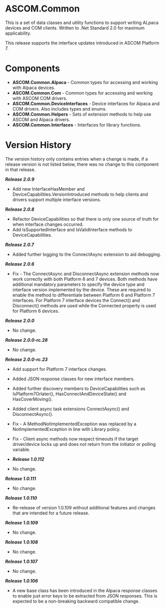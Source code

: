 # ASCOM.Common
This is a set of data classes and utility functions to support writing ALpaca devices and COM clients. Written to .Net Standard 2.0 for maximum applicability.

This release supports the interface updates introduced in ASCOM Platform 7.

# Components
* **ASCOM.Common.Alpaca** - Common types for accessing and working with Alpaca devices.
* **ASCOM.Common.Com** - Common types for accessing and working with ASCOM COM drivers.
* **ASCOM.Common.DeviceInterfaces** - Device interfaces for Alpaca and COM drivers. Also includes types and enums.
* **ASCOM.Common.Helpers** - Sets of extension methods to help use ASCOM and Alpaca drivers.
* **ASCOM.Common.Interfaces** - Interfaces for library functions.

# Version History
The version history only contains entries when a change is made, if a release version is not listed below, there was no change to this component in that release.

***Release 2.0.9***
* Add new InterfaceHasMember and DeviceCapabilities.VersionIntroduced methods to help clients and drivers support multiple interface versions.

***Release 2.0.8***
* Refactor DeviceCapabilities so that there is only one source of truth for when interface changes occurred.
* Add IsSupportedInterface and IsValidInterface methods to DeviceCapabilities.

***Release 2.0.7***
* Added further logging to the ConnectAsync extension to aid debugging.

***Release 2.0.6***
* Fix - The ConnectAsync and DisconnectAsync extension methods now work correctly with both Platform 6 and 7 devices. Both methods have additional mandatory parameters
to specify the device type and interface version implemented by the device. These are required to enable the method to differentiate between Platform 6 and 
Platform 7 interfaces. For Platform 7 interface devices the Connect() and Disconnect() methods are used while the Connected property is used for Platform 6 devices.

***Release 2.0.0***
* No change.

***Release 2.0.0-rc.28***
* No change.

***Release 2.0.0-rc.23***
* Add support for Platform 7 interface changes.
* Added JSON response classes for new interface members.
* Added further discovery members to DeviceCapabilities such as IsPlatform7Orlater(), HasConnectAndDeviceState() and HasCoverMoving().
* Added client async task extensions ConnectAsync() and DisconnectAsync().
* Fix - A MethodNotImplementedException was replaced by a NotImplementedException in line with Library policy.
* Fix - Client async methods now respect timeouts if the target driver/device locks up and does not return from the initiator or polling variable.

* ***Release 1.0.112***
* No change.

***Release 1.0.111***
* No change.

***Release 1.0.110***
* Re-release of version 1.0.109 without additional features and changes that are intended for a future release.

***Release 1.0.109***
* No change.

***Release 1.0.108***
* No change.

***Release 1.0.107***
* No change.

***Release 1.0.106***
* A new base class has been introduced in the Alpaca response classes to enable just error keys to be extracted
from JSON responses. This is expected to be a non-breaking backward compatible change.
